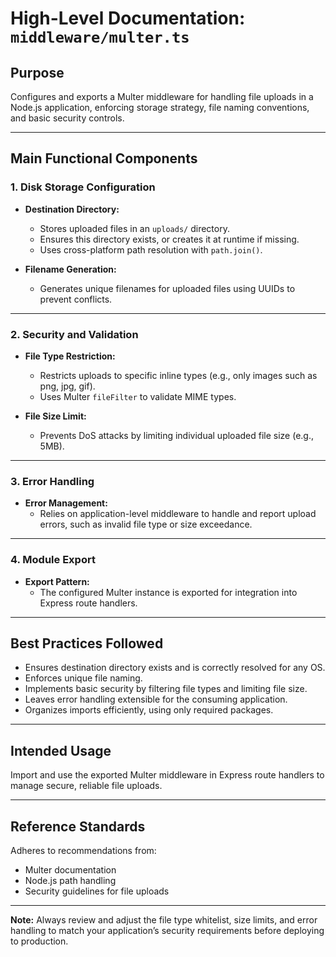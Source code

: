 # High-Level Documentation: `middleware/multer.ts`

## Purpose

Configures and exports a Multer middleware for handling file uploads in a Node.js application, enforcing storage strategy, file naming conventions, and basic security controls.

---

## Main Functional Components

### 1. Disk Storage Configuration

- **Destination Directory:**  
  - Stores uploaded files in an `uploads/` directory.
  - Ensures this directory exists, or creates it at runtime if missing.
  - Uses cross-platform path resolution with `path.join()`.

- **Filename Generation:**  
  - Generates unique filenames for uploaded files using UUIDs to prevent conflicts.

---

### 2. Security and Validation

- **File Type Restriction:**  
  - Restricts uploads to specific inline types (e.g., only images such as png, jpg, gif).
  - Uses Multer `fileFilter` to validate MIME types.

- **File Size Limit:**  
  - Prevents DoS attacks by limiting individual uploaded file size (e.g., 5MB).

---

### 3. Error Handling

- **Error Management:**  
  - Relies on application-level middleware to handle and report upload errors, such as invalid file type or size exceedance.

---

### 4. Module Export

- **Export Pattern:**  
  - The configured Multer instance is exported for integration into Express route handlers.

---

## Best Practices Followed

- Ensures destination directory exists and is correctly resolved for any OS.
- Enforces unique file naming.
- Implements basic security by filtering file types and limiting file size.
- Leaves error handling extensible for the consuming application.
- Organizes imports efficiently, using only required packages.

---

## Intended Usage

Import and use the exported Multer middleware in Express route handlers to manage secure, reliable file uploads.

---

## Reference Standards

Adheres to recommendations from:
- Multer documentation
- Node.js path handling
- Security guidelines for file uploads

---

**Note:** Always review and adjust the file type whitelist, size limits, and error handling to match your application’s security requirements before deploying to production.